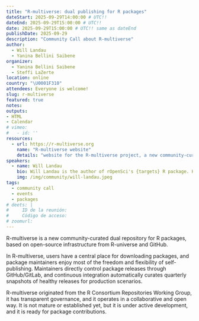 ```yaml
---
title: "R-multiverse: dual publishing for R packages"
dateStart: 2025-09-29T14:00:00 # UTC!!
dateEnd: 2025-09-29T15:00:00 # UTC!!
date: 2025-09-29T15:00:00 # UTC!! same as dateEnd
publishDate: 2025-09-29
description: "Community Call about R-multiverse"
author:
  - Will Landau 
  - Yanina Bellini Saibene
organizer: 
  - Yanina Bellini Saibene
  - Steffi LaZerte
location: online
country: "\U0001F310"
attendees: Everyone is welcome!
slug: r-multiverse
featured: true
notes: 
outputs:
- HTML
- Calendar 
# vimeo: 
#   - id: ''
resources:
  - url: https://r-multiverse.org
    name: "R-multiverse website"
    details: "website for the R-multiverse project, a new community-curated dual publishing platform for R packages"
speakers:  
  - name: Will Landau
    bio: Will Landau is the author of rOpenSci's {targets} R package. He earned his PhD in Statistics from Iowa State University in 2016, and he now works at Eli Lilly and Company, where he develops methods and software for clinical statisticians.
    img: /img/community/will-landau.jpeg
tags:
  - community call
  - events
  - packages
# deets: |
#     ID de la reunión: 
#     Código de acceso: 
# zoomurl:
---
```


R-multiverse is a new community-curated dual repository for R packages, based on open-source infrastructure from R-universe and GitHub.

In R-multiverse, users have a central place for downloading packages, and package maintainers enjoy most of the freedom and flexibility of self-publishing.
Maintainers directly control package releases through GitHub/GitLab, and continuous integration automatically curates quarterly snapshots of healthy releases for production scenarios.

R-multiverse originated from the R Consortium Repositories Working Group, it has transparent governance, and it operates in a collaborative and open way.
It is not mature or established yet, but it is under active development, and it is ready for package contributions.